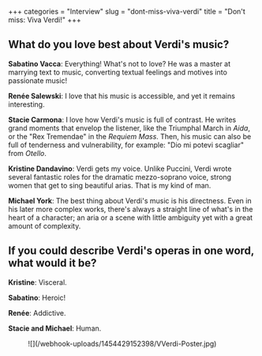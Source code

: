 +++
categories = "Interview"
slug = "dont-miss-viva-verdi"
title = "Don&#039;t miss: Viva Verdi!"
+++

## What do you love best about Verdi's music?

**Sabatino Vacca**: Everything! What's not to love? He was a master at marrying text to music, converting textual feelings and motives into passionate music!

**Renée Salewski**: I love that his music is accessible, and yet it remains interesting.

**Stacie Carmona**: I love how Verdi's music is full of contrast.  He writes grand moments that envelop the listener, like the Triumphal March in *Aida*, or the "Rex Tremendae" in the *Requiem Mass*. Then, his music can also be full of tenderness and vulnerability, for example: "Dio mi potevi scagliar" from *Otello*.

**Kristine Dandavino**: Verdi gets my voice. Unlike Puccini, Verdi wrote several fantastic roles for the dramatic mezzo-soprano voice, strong women that get to sing beautiful arias. That is my kind of man.

**Michael York**: The best thing about Verdi's music is his directness. Even in his later more complex works, there's always a straight line of what's in the heart of a character; an aria or a scene with little ambiguity yet with a great amount of complexity.

## If you could describe Verdi's operas in one word, what would it be?

**Kristine**: Visceral.

**Sabatino**: Heroic!

**Renée**: Addictive.

**Stacie and Michael**: Human.

<figure data-type="image">
![](/webhook-uploads/1454429152398/VVerdi-Poster.jpg)
</figure>
